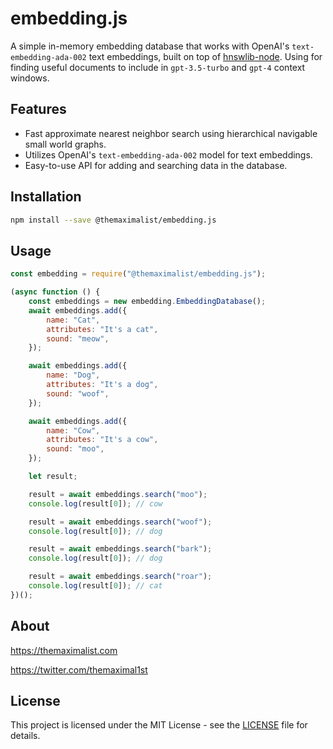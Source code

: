 # embedding.js

A simple in-memory embedding database that works with OpenAI's `text-embedding-ada-002` text embeddings, built on top of [hnswlib-node](https://github.com/yoshoku/hnswlib-node). Using for finding useful documents to include in `gpt-3.5-turbo` and `gpt-4` context windows.



## Features

- Fast approximate nearest neighbor search using hierarchical navigable small world graphs.
- Utilizes OpenAI's `text-embedding-ada-002` model for text embeddings.
- Easy-to-use API for adding and searching data in the database.



## Installation

```bash
npm install --save @themaximalist/embedding.js
```



## Usage

```javascript
const embedding = require("@themaximalist/embedding.js");

(async function () {
    const embeddings = new embedding.EmbeddingDatabase();
    await embeddings.add({
        name: "Cat",
        attributes: "It's a cat",
        sound: "meow",
    });

    await embeddings.add({
        name: "Dog",
        attributes: "It's a dog",
        sound: "woof",
    });

    await embeddings.add({
        name: "Cow",
        attributes: "It's a cow",
        sound: "moo",
    });

    let result;

    result = await embeddings.search("moo");
    console.log(result[0]); // cow

    result = await embeddings.search("woof");
    console.log(result[0]); // dog

    result = await embeddings.search("bark");
    console.log(result[0]); // dog

    result = await embeddings.search("roar");
    console.log(result[0]); // cat
})();

```



## About

https://themaximalist.com

https://twitter.com/themaximal1st



## License

This project is licensed under the MIT License - see the [LICENSE](https://github.com/themaximal1st/embedding.js/blob/main/LICENSE) file for details.
